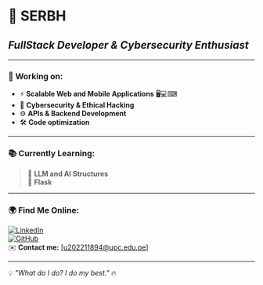 # 🚀 SERBH  
## *FullStack Developer & Cybersecurity Enthusiast*  

---

### 🔧 **Working on:**  
- ⚡ **Scalable Web and Mobile Applications** 🖥💻⌨  
- 🔐 **Cybersecurity & Ethical Hacking**  
- ⚙️ **APIs & Backend Development**  
- 🛠️ **Code optimization**  

---

### 📚 **Currently Learning:**  
> 🧠 **LLM and AI Structures**  
> 💾 **Flask**

---

### 🌍 **Find Me Online:**  
[![LinkedIn](https://img.shields.io/badge/-LinkedIn-0077B5?style=flat&logo=linkedin&logoColor=white)](https://www.linkedin.com/in/sebastian-ramirez-hoffmann-386877291/)  
[![GitHub](https://img.shields.io/badge/-GitHub-181717?style=flat&logo=github&logoColor=white)](https://github.com/SEBRH)  
✉️ **Contact me:** [u202211894@upc.edu.pe]  

---

💡 *"What do I do? I do my best."* 🔥  
